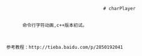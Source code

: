                                         # charPlayer
                                        
                                        
          命令行字符动画,c++版本初试。
          
          
          
    参考教程：http://tieba.baidu.com/p/2850192041
